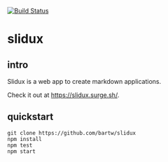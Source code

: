 [![Build Status](https://travis-ci.org/bartw/slidux.svg?branch=master)](https://travis-ci.org/bartw/slidux)

# slidux

## intro

Slidux is a web app to create markdown applications.

Check it out at https://slidux.surge.sh/. 

## quickstart

```shell
git clone https://github.com/bartw/slidux
npm install
npm test
npm start
```